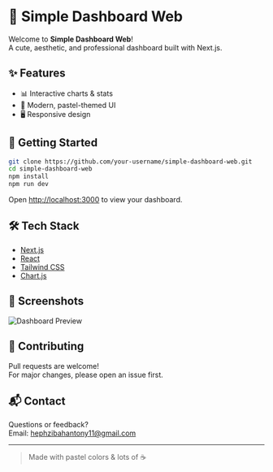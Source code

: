 # 🧁 Simple Dashboard Web

Welcome to **Simple Dashboard Web**!  
A cute, aesthetic, and professional dashboard built with Next.js.

## ✨ Features

- 📊 Interactive charts & stats
- 🎨 Modern, pastel-themed UI
- 🖥️ Responsive design


## 🚀 Getting Started

```bash
git clone https://github.com/your-username/simple-dashboard-web.git
cd simple-dashboard-web
npm install
npm run dev
```

Open [http://localhost:3000](http://localhost:3000) to view your dashboard.

## 🛠️ Tech Stack

- [Next.js](https://nextjs.org/)
- [React](https://react.dev/)
- [Tailwind CSS](https://tailwindcss.com/)
- [Chart.js](https://www.chartjs.org/)

## 📸 Screenshots

![Dashboard Preview](./public/dashboard-preview.png)

## 💖 Contributing

Pull requests are welcome!  
For major changes, please open an issue first.

## 📬 Contact

Questions or feedback?  
Email: hephzibahantony11@gmail.com

---

> Made with pastel colors & lots of ☕️
